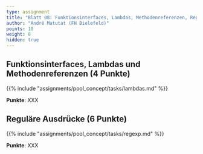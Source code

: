 ```yaml
---
type: assignment
title: "Blatt 08: Funktionsinterfaces, Lambdas, Methodenreferenzen, RegExp"
author: "André Matutat (FH Bielefeld)"
points: 10
weight: 8
hidden: true
---
```



## Funktionsinterfaces, Lambdas und Methodenreferenzen (4 Punkte)

{{% include "assignments/pool_concept/tasks/lambdas.md" %}}

**Punkte**: XXX


## Reguläre Ausdrücke (6 Punkte)

{{% include "assignments/pool_concept/tasks/regexp.md" %}}

**Punkte**: XXX
